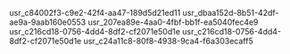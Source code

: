 usr_c84002f3-c9e2-42f4-aa47-189d5d21ed11
usr_dbaa152d-8b51-42df-ae9a-9aab160e0553
usr_207ea89e-4aa0-4fbf-bb1f-ea5040fec4e9
usr_c216cd18-0756-4dd4-8df2-cf2071e50d1e
usr_c216cd18-0756-4dd4-8df2-cf2071e50d1e
usr_c24a11c8-80f8-4938-9ca4-f6a303ecaff5
